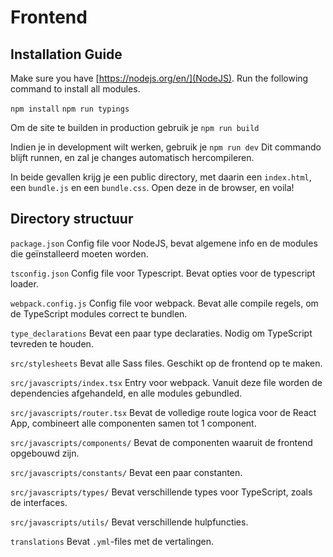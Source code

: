# Frontend

## Installation Guide

Make sure you have [https://nodejs.org/en/](NodeJS).
Run the following command to install all modules.

`npm install`
`npm run typings`

Om de site te builden in production gebruik je
`npm run build`

Indien je in development wilt werken, gebruik je
`npm run dev`
Dit commando blijft runnen, en zal je changes automatisch hercompileren.

In beide gevallen krijg je een public directory, met daarin een `index.html`, 
een `bundle.js` en een `bundle.css`. Open deze in de browser, en voila!

## Directory structuur

`package.json`
Config file voor NodeJS, bevat algemene info en de modules die geïnstalleerd moeten worden.

`tsconfig.json`
Config file voor Typescript. Bevat opties voor de typescript loader.

`webpack.config.js`
Config file voor webpack. Bevat alle compile regels, om de TypeScript modules correct te bundlen.

`type_declarations`
Bevat een paar type declaraties. Nodig om TypeScript tevreden te houden.

`src/stylesheets`
Bevat alle Sass files. Geschikt op de frontend op te maken.

`src/javascripts/index.tsx`
Entry voor webpack. Vanuit deze file worden de dependencies afgehandeld, en alle modules gebundled.

`src/javascripts/router.tsx`
Bevat de volledige route logica voor de React App, combineert alle componenten samen tot 1 component.

`src/javascripts/components/`
Bevat de componenten waaruit de frontend opgebouwd zijn.

`src/javascripts/constants/`
Bevat een paar constanten.

`src/javascripts/types/`
Bevat verschillende types voor TypeScript, zoals de interfaces.

`src/javascripts/utils/`
Bevat verschillende hulpfuncties.

`translations`
Bevat `.yml`-files met de vertalingen.
